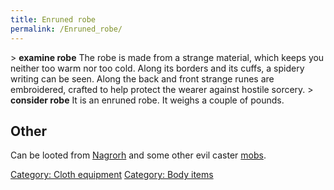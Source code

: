 ```yaml
---
title: Enruned robe
permalink: /Enruned_robe/
---
```


\> **examine robe**
The robe is made from a strange material, which keeps you neither too
warm nor too cold. Along its borders and its cuffs, a spidery writing
can be seen. Along the back and front strange runes are embroidered,
crafted to help protect the wearer against hostile sorcery.
\> **consider robe**
It is an enruned robe.
It weighs a couple of pounds.

## Other

Can be looted from [Nagrorh](Nagrorh "wikilink") and some other evil
caster [mobs](mob "wikilink").

[Category: Cloth equipment](Category:_Cloth_equipment "wikilink")
[Category: Body items](Category:_Body_items "wikilink")